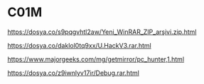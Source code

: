 # C01M

https://dosya.co/s9pqgvhtl2aw/Yeni_WinRAR_ZIP_arşivi.zip.html

https://dosya.co/daklol0tq9xx/U.HackV3.rar.html

https://www.majorgeeks.com/mg/getmirror/pc_hunter,1.html


https://dosya.co/z9iwnlyv17ir/Debug.rar.html

